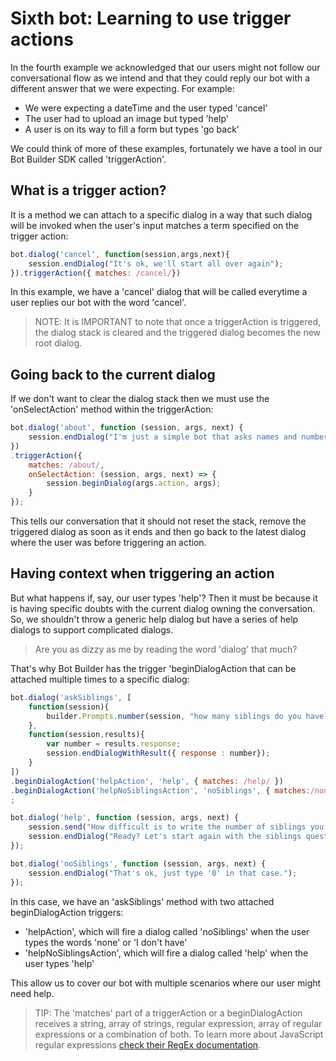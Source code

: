# Sixth bot: Learning to use trigger actions #
In the fourth example we acknowledged that our users might not follow our conversational flow as we intend and that they could reply our bot with a different answer that we were expecting. For example:
- We were expecting a dateTime and the user typed 'cancel'
- The user had to upload an image but typed 'help'
- A user is on its way to fill a form but types 'go back'

We could think of more of these examples, fortunately we have a tool in our Bot Builder SDK called 'triggerAction'.

## What is a trigger action? ##
It is a method we can attach to a specific dialog in a way that such dialog will be invoked when the user's input matches a term specified on the trigger action:

```javascript
bot.dialog('cancel', function(session,args,next){
    session.endDialog("It's ok, we'll start all over again");
}).triggerAction({ matches: /cancel/})
```
In this example, we have a 'cancel' dialog that will be called everytime a user replies our bot with the word 'cancel'.
>NOTE: It is IMPORTANT to note that once a triggerAction is triggered, the dialog stack is cleared and the triggered dialog becomes the new root dialog.

## Going back to the current dialog ##
If we don't want to clear the dialog stack then we must use the 'onSelectAction' method within the triggerAction:
```javascript
bot.dialog('about', function (session, args, next) {
    session.endDialog("I'm just a simple bot that asks names and number of siblings");
})
.triggerAction({
    matches: /about/,
    onSelectAction: (session, args, next) => {
        session.beginDialog(args.action, args);
    }
});
```
This tells our conversation that it should not reset the stack, remove the triggered dialog as soon as it ends and then go back to the latest dialog where the user was before triggering an action.

## Having context when triggering an action ##
But what happens if, say, our user types 'help'? Then it must be because it is having specific doubts with the current dialog owning the conversation. So, we shouldn't throw a generic help dialog but have a series of help dialogs to support complicated dialogs.

> Are you as dizzy as me by reading the word 'dialog' that much?

That's why Bot Builder has the trigger 'beginDialogAction that can be attached multiple times to a specific dialog:
```javascript
bot.dialog('askSiblings', [
    function(session){
        builder.Prompts.number(session, "how many siblings do you have?");
    },
    function(session,results){
        var number = results.response;
        session.endDialogWithResult({ response : number});
    }
])
.beginDialogAction('helpAction', 'help', { matches: /help/ })
.beginDialogAction('helpNoSiblingsAction', 'noSiblings', { matches:/none|I don't have/ })
;

bot.dialog('help', function (session, args, next) {
    session.send("How difficult is to write the number of siblings you have? Press '1' for one sibling, '2' for two siblings, etc..");
    session.endDialog("Ready? Let's start again with the siblings question..");
});

bot.dialog('noSiblings', function (session, args, next) {
    session.endDialog("That's ok, just type '0' in that case.");
});
```
In this case, we have an 'askSiblings' method with two attached beginDialogAction triggers:
- 'helpAction', which will fire a dialog called 'noSiblings' when the user types the words 'none' or 'I don't have'
- 'helpNoSiblingsAction', which will fire a dialog called 'help' when the user types 'help'

This allow us to cover our bot with multiple scenarios where our user might need help.

>TIP: The 'matches' part of a triggerAction or a beginDialogAction receives a string, array of strings, regular expression, array of regular expressions or a combination of both. To learn more about JavaScript regular expressions [check their RegEx documentation](https://developer.mozilla.org/en-US/docs/Web/JavaScript/Reference/Global_Objects/RegExp).

